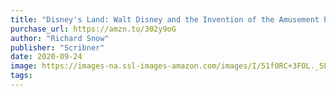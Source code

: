 ```yaml
---
title: "Disney's Land: Walt Disney and the Invention of the Amusement Park That Changed the World"
purchase_url: https://amzn.to/302y9oG
author: "Richard Snow"
publisher: "Scribner"
date: 2020-09-24
image: https://images-na.ssl-images-amazon.com/images/I/51f0RC+3FOL._SL75_.jpg
tags:
---
```


